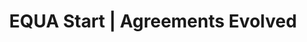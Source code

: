 ---
templateKey: 'home-page'
title: EQUA Start | Agreements Evolved
meta_title: Home | EQUA Start 
meta_description: >-
  EQUA START simplifies agreements. From creation to execution, smarten your contracts into living adaptable core components of your organization. Create new businesses, and key business agreements such as owner, vendor, employee, and customer agreements within minutes. Then, breathe life into your living documents as decisions are made within these agreements. EQUA reduces time and money while achieving peace of mind that all of your most important documents are stored as a single source of truth. Get started now.
heading: Lorem ipsum dolor sit amet
description: >-
  EQUA START is a blockchain based company focused on simplifying business agreements.
contact_form_description: >-
  Stay in Touch!
team_members:
  members:
    - fullName: Shawn Owen
      picture: /img/biopics/bios_color_treatment_0002_Shawn.jpg
      bio: >
        Shawn Owen is an entrepreneur with experience in management and ownership of enterprise operations with a passion for systems development, business operations, product delivery, and client service. Shawn became involved with blockchain technology through his advocacy of bitcoin in early 2011. He frequently speaks and writes on Blockchain technology and digital currencies. A dynamic and energetic operator with 23 years in business operations with proven track record of progressive graduation of growth both personal and professional, Shawn has experience in both corporate structure globally administered and owner operated concepts.

    - fullName: Sten Wie
      picture: /img/biopics/bios_color_treatment_0001_Sten.jpg
      bio: >
        Sten Wie is a project manager with a background in cancer biology and a PhD in Biochemistry & Molecular Genetics. During his academic career he published papers on radiation damage and earned a patent for a novel therapy related to preventing radiation damage. Although academic research is seemingly divergent, Sten was lured to blockchain via his libertarian roots. Exposure to sound money principles opened the door to blockchain influencers such as Tim Draper, Andreas Antonopoulos, and Charlie Shrem. At that time, the Denver Blockchain society was taking off. Attending the early meetups emboldened Sten to study the fundamentals and benefits of blockchain while getting involved in various projects. 
    - fullName: Matt Armstrong
      picture: /img/biopics/bios_color_treatment_0006_Matt.jpg
      bio: >
        Matt has co-founded and accelerated multiple DLT startups worldwide. He has experience as a business strategist, deal flow analyst and advisor of multiple fintech projects. With over 10+ years of experience in project management, lead generation and community building Matt has established himself as a personal startup accelerator though his current company CoSeed Inc.
    - fullName: Marion Keyes
      picture: /img/biopics/bios_color_treatment_0003_Marion.jpg
      bio: >
        Marion Keyes is a corporate advisor and business strategist who develops and implements creative legal solutions that help clients achieve their high-level business and financial objectives.  Licensed to practice law in nine domestic jurisdictions (Colorado, Illinois, Georgia, Kansas, Minnesota, Missouri, Oregon, Texas and Washington), Marion brings a keen understanding of how the law changes from one jurisdiction to another and why someone might choose a particular jurisdiction over another. Marion’s practice primarily focuses on Corporate Planning and Formation; International Taxation (including the taxation of foreign corporations, foreign operations and transactions, controlled foreign corporations, subpart F matters, foreign taxes, foreign tax credits, cross-border transactions, tax treaties, and export incentives); and Digital-Currency Law (AML/ATF Compliance, Money Transmission Laws, etc.).
    - fullName: Kelley Cochran
      picture: /img/biopics/bios_color_treatment_0004_Kelley.jpg
      bio: >
        Kelley Cochran is a proven leader with a passion for not only getting the job done, but also completing it with impeccable details and pride. After working in Interior Design and Hospitality Management, she became an Executive Assistant to the CEO which was an exciting career change for her into the Administrative realm, where she learned that it was very similar to the organized chaos of Hospitality. Kelley has since branched out again into the Operations and Project Management side of business management, expanding her skills even further. She also recently started her own Interior Decorating/Event Planning business, and enjoys the creative aspects and freedoms that this allows her to pursue when she can. She is willing to tackle any challenge and thrives on completing her tasks with a positive attitude. 
    - fullName: Chuck Williams
      picture: /img/biopics/bios_color_treatment_0005_Chuck.jpg
      bio: >
        Chuck Williams advocates for human empathy as a skill to enhance developer effectiveness. While leading software design & development teams, he has been a recognized inventor on patent efforts with Level3 Communications & Shutterfly.com. He was a speaker/facilitator at many conference events worldwide. He enjoys researching, understanding, and evangelizing the convergence of technology, economics, & philosophy in cryptocurrency & blockchains. He currently co-hosts “The Crypto Show" broadcast syndicated on Bloomberg radio stations around the United States, contributes media content to the Dash community, and consults, develops, serves, and assists blockchain/cryptocurrency projects. Previous software contributions also include banking & investment, publishing, television, logistics, legal, sports, retail, and government industry applications.   
offerings:
  blurbs:
    - image: /img/coffee.png
      text: >
        Lorem ipsum dolor sit amet, consectetur adipiscing elit. Nunc finibus 
        sem a sem ultrices, eget sagittis magna tempor. Quisque pulvinar lorem 
        molestie sapien ornare cursus. Praesent eget volutpat est. Proin at 
        sagittis ex. Duis quis dui magna. Nullam urna purus, blandit vitae tincidunt ut, 
        scelerisque eu sem. Etiam porttitor elit eget mi luctus, vitae blandit enim pretium. 
        Aenean nec hendrerit leo, a bibendum magna. In hac habitasse platea dictumst. 
        Suspendisse sapien magna, vestibulum non vehicula id, pellentesque in ante. Nullam 
        sed auctor tellus. Sed ipsum sem, dapibus nec eros in, feugiat sagittis mi. 
        Nullam et dui interdum, varius nibh eu, efficitur metus.
    - image: /img/coffee-gear.png
      text: >
        Fusce semper turpis sed tortor consectetur condimentum. Nulla facilisi. Nam 
        ipsum nulla, dapibus eu mi non, commodo commodo sapien. Pellentesque luctus 
        neque id mauris accumsan, nec imperdiet justo eleifend. Nulla viverra, ipsum 
        sit amet interdum pharetra, felis lorem sollicitudin felis, vehicula finibus 
        enim nunc facilisis sapien. Donec nulla nisi, dictum quis nibh et, euismod 
        semper eros. Praesent nunc tortor, consequat eu justo ac, dictum viverra enim. 
        Etiam sed dui dapibus mauris congue facilisis. Nulla convallis, lectus vel 
        vehicula interdum, turpis nunc aliquet sem, ac iaculis ligula mauris id tortor. 
        Sed eget ornare orci, quis dignissim nulla. Pellentesque aliquam consectetur congue.
    - image: /img/tutorials.png
      text: >
        Sed in consequat leo, sit amet ullamcorper lacus. Duis lacinia, metus vitae sollicitudin 
        pharetra, ipsum augue tristique urna, in rhoncus quam tortor eget sem. Maecenas eu 
        pharetra orci, ut malesuada nisl. Aliquam erat volutpat. Curabitur egestas eros tincidunt, 
        scelerisque lectus ac, congue turpis. Fusce egestas sit amet elit et fringilla. Aliquam 
        erat volutpat. Vivamus ultrices venenatis maximus. Donec volutpat vitae quam at fringilla. 
        Sed luctus lacus vel tempus posuere. Ut suscipit auctor tortor. Phasellus leo dui, elementum 
        non sollicitudin eget, porta vehicula odio. Sed mollis, metus sit amet porttitor vehicula, 
        quam augue pretium erat, at commodo nisl tellus non risus.
    - image: /img/meeting-space.png
      text: >
        Vestibulum libero lectus, dignissim eget magna sit amet, malesuada tincidunt mi. Vivamus 
        sed erat iaculis mauris efficitur vehicula. Aliquam sed urna at tellus ullamcorper 
        venenatis molestie ut mi. Duis vel libero ac lectus cursus tempus. Nullam in dictum felis. 
        Nam sed laoreet turpis. Sed pretium urna consequat lorem tincidunt, ac scelerisque nisi 
        sodales. Cras tristique laoreet tempor. Mauris vitae dolor eu mauris malesuada cursus. 
        Praesent elit lectus, iaculis vel odio vitae, bibendum auctor lacus. Suspendisse potenti. 
        In tempor, massa quis euismod convallis, felis elit sodales urna, at aliquet mi elit auctor 
        risus.
testimonials:
  - author: Vaibhav Sharma
    quote: >-
      Donec scelerisque magna nec condimentum porttitor. Aliquam vel diam sed diam luctus pretium. 
      Sed quis egestas libero. Vestibulum nec venenatis ligula. 
  - author: Subarashi San
    quote: >-
      Fusce porttitor vulputate enim, nec blandit magna gravida et. Etiam et dignissim ligula. 
      Lorem ipsum dolor sit amet, consectetur adipiscing elit.
---
